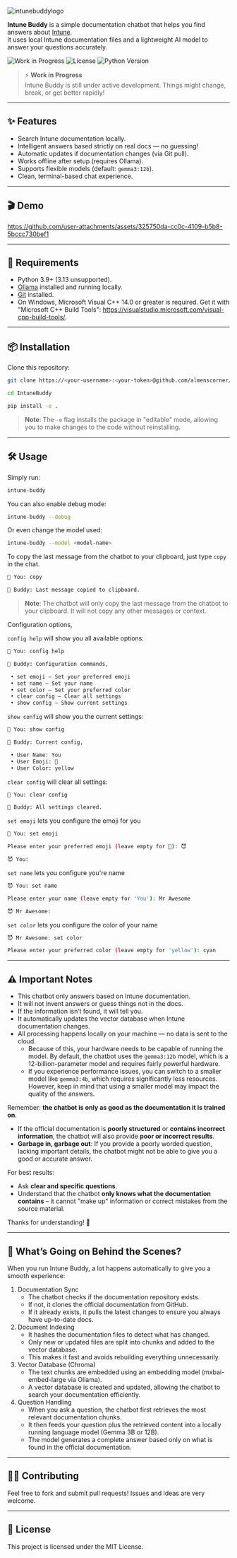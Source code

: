 ![intunebuddylogo](https://github.com/user-attachments/assets/c6484b63-0652-4772-b28b-24635d7e29e9)

**Intune Buddy** is a simple documentation chatbot that helps you find answers about [Intune](https://learn.microsoft.com/intune).  
It uses local Intune documentation files and a lightweight AI model to answer your questions accurately.

![Work in Progress](https://img.shields.io/badge/status-work_in_progress-yellow)
![License](https://img.shields.io/github/license/almenscorner/IntuneBuddy)
![Python Version](https://img.shields.io/badge/python-3.9+-blue)

> ⚡ **Work in Progress**  
> Intune Buddy is still under active development. Things might change, break, or get better rapidly!

---

## ✨ Features

- Search Intune documentation locally.
- Intelligent answers based strictly on real docs — no guessing!
- Automatic updates if documentation changes (via Git pull).
- Works offline after setup (requires Ollama).
- Supports flexible models (default: `gemma3:12b`).
- Clean, terminal-based chat experience.

---

## :clapper: Demo

https://github.com/user-attachments/assets/325750da-cc0c-4109-b5b8-5bccc730bef1

---

## 🚀 Requirements

- Python 3.9+ (3.13 unsupported).
- [Ollama](https://ollama.com/) installed and running locally.
- [Git](https://git-scm.com/) installed.
- On Windows, Microsoft Visual C++ 14.0 or greater is required. Get it with "Microsoft C++ Build Tools": https://visualstudio.microsoft.com/visual-cpp-build-tools/.

---

## 📦 Installation

Clone this repository:

```bash
git clone https://<your-username>:<your-token>@github.com/almenscorner/IntuneBuddy.git

cd IntuneBuddy

pip install -e .
```
> **Note**: The `-e` flag installs the package in "editable" mode, allowing you to make changes to the code without reinstalling.

---

## 🛠️ Usage

Simply run:
```bash
intune-buddy
```

You can also enable debug mode:
```bash
intune-buddy --debug
```

Or even change the model used:
```bash
intune-buddy --model <model-name>
```

To copy the last message from the chatbot to your clipboard, just type `copy` in the chat.
```bash
🧑 You: copy

🤖 Buddy: Last message copied to clipboard.
```
> **Note**: The chatbot will only copy the last message from the chatbot to your clipboard. It will not copy any other messages or context.

Configuration options,

`config help` will show you all available options:
```bash
🧑 You: config help

🤖 Buddy: Configuration commands,

 • set emoji – Set your preferred emoji                                                                               
 • set name – Set your name                                                                                 
 • set color – Set your preferred color                                                                               
 • clear config – Clear all settings                                                                              
 • show config – Show current settings  
```

`show config` will show you the current settings:
```bash
🧑 You: show config

🤖 Buddy: Current config,

 • User Name: You                                                                                   
 • User Emoji: 🧑                                                                                    
 • User Color: yellow 
```

`clear config` will clear all settings:
```bash
🧑 You: clear config

🤖 Buddy: All settings cleared.
```

`set emoji` lets you configure the emoji for you
```bash
🧑 You: set emoji

Please enter your preferred emoji (leave empty for 🧑): 😈

😈 You:
```

`set name` lets you configure you're name
```bash
😈 You: set name

Please enter your name (leave empty for 'You'): Mr Awesome

😈 Mr Awesome:
```

`set color` lets you configure the color of your name
```bash
😈 Mr Awesome: set color

Please enter your preferred color (leave empty for 'yellow'): cyan
```
---

## ⚠️ Important Notes
- This chatbot only answers based on Intune documentation.
- It will not invent answers or guess things not in the docs.
- If the information isn’t found, it will tell you.
- It automatically updates the vector database when Intune documentation changes.
- All processing happens locally on your machine — no data is sent to the cloud. 
    - Because of this, your hardware needs to be capable of running the model. By default, the chatbot uses the `gemma3:12b` model, which is a 12-billion-parameter model and requires fairly powerful hardware.
    - If you experience performance issues, you can switch to a smaller model like `gemma3:4b`, which requires significantly less resources. However, keep in mind that using a smaller model may impact the quality of the answers.

Remember: **the chatbot is only as good as the documentation it is trained on**.

- If the official documentation is **poorly structured** or **contains incorrect information**, the chatbot will also provide **poor or incorrect results**.
- **Garbage in, garbage out**: If you provide a poorly worded question, lacking important details, the chatbot might not be able to give you a good or accurate answer.

For best results:
- Ask **clear and specific questions**.
- Understand that the chatbot **only knows what the documentation contains** – it cannot "make up" information or correct mistakes from the source material.

Thanks for understanding! 🙌

---

## 🤖 What’s Going on Behind the Scenes?

When you run Intune Buddy, a lot happens automatically to give you a smooth experience:
1.	Documentation Sync
    - The chatbot checks if the documentation repository exists.
    - If not, it clones the official documentation from GitHub.
    - If it already exists, it pulls the latest changes to ensure you always have up-to-date docs.
2.	Document Indexing
    - It hashes the documentation files to detect what has changed.
    - Only new or updated files are split into chunks and added to the vector database.
    -	This makes it fast and avoids rebuilding everything unnecessarily.
3.	Vector Database (Chroma)
    -	The text chunks are embedded using an embedding model (mxbai-embed-large via Ollama).
    -	A vector database is created and updated, allowing the chatbot to search your documentation efficiently.
4.	Question Handling
    -	When you ask a question, the chatbot first retrieves the most relevant documentation chunks.
    -	It then feeds your question plus the retrieved content into a locally running language model (Gemma 3B or 12B).
    -	The model generates a complete answer based only on what is found in the official documentation.

---

## 🧑‍💻 Contributing

Feel free to fork and submit pull requests!
Issues and ideas are very welcome.


--- 

## 📄 License

This project is licensed under the MIT License.
